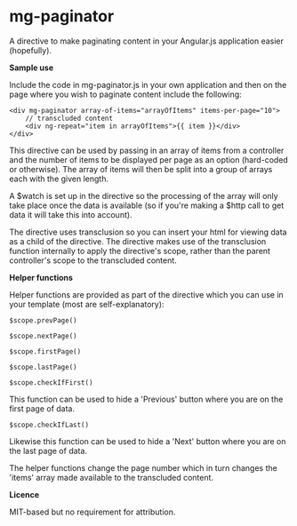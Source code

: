 mg-paginator
============

A directive to make paginating content in your Angular.js application easier (hopefully).

**Sample use**

Include the code in mg-paginator.js in your own application and then on the page where you wish to paginate content include the following:

    <div mg-paginator array-of-items="arrayOfItems" items-per-page="10">
        // transcluded content
        <div ng-repeat="item in arrayOfItems">{{ item }}</div>
    </div>
    
This directive can be used by passing in an array of items from a controller and the number of items to be displayed per page as an option (hard-coded or otherwise). The array of items will then be split into a group of arrays each with the given length.

A $watch is set up in the directive so the processing of the array will only take place once the data is available (so if you're making a $http call to get data it will take this into account).

The directive uses transclusion so you can insert your html for viewing data as a child of the directive. The directive makes use of the transclusion function internally to apply the directive's scope, rather than the parent controller's scope to the transcluded content.

**Helper functions**

Helper functions are provided as part of the directive which you can use in your template (most are self-explanatory):

    $scope.prevPage()

    $scope.nextPage()
    
    $scope.firstPage()

    $scope.lastPage()

    $scope.checkIfFirst()
    
This function can be used to hide a 'Previous' button where you are on the first page of data.

    $scope.checkIfLast()

Likewise this function can be used to hide a 'Next' button where you are on the last page of data. 

The helper functions change the page number which in turn changes the 'items' array made available to the transcluded content.

**Licence**

MIT-based but no requirement for attribution.
